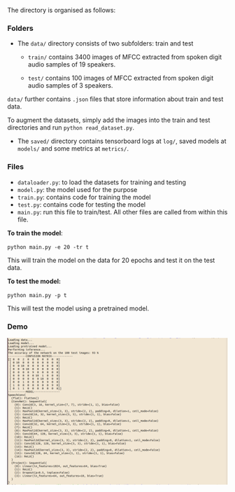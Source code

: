 The directory is organised as follows:

### Folders
* The `data/` directory consists of two subfolders: train and test

  * `train/` contains 3400 images of MFCC extracted from spoken digit audio samples of 19 speakers. 

  * `test/` contains 100 images of MFCC extracted from spoken digit audio samples of 3 speakers. 

`data/` further contains `.json` files that store information about train and test data. 

To augment the datasets, simply add the images into the train and test directories and run `python read_dataset.py`.

* The `saved/` directory contains tensorboard logs at `log/`, saved models at `models/` and some metrics at `metrics/`.
          
### Files
* `dataloader.py`: to load the datasets for training and testing
* `model.py`: the model used for the purpose
* `train.py`: contains code for training the model
* `test.py`: contains code for testing the model
* `main.py`: run this file to train/test. All other files are called from within this file.

**To train the model**:

`python main.py -e 20 -tr t`

This will train the model on the data for 20 epochs and test it on the test data.

**To test the model:**

`python main.py -p t`

This will test the model using a pretrained model.

### Demo
![image.png](img.png)
